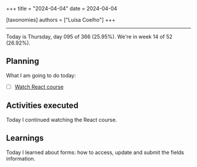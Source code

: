 +++
title = "2024-04-04"
date = 2024-04-04

[taxonomies]
authors = ["Luísa Coelho"]
+++

---

Today is Thursday, day 095 of 366 (25.95%). We're in week 14 of 52 (26.92%).

## Planning

What I am going to do today:

- [ ] [Watch React course](https://www.youtube.com/watch?v=bMknfKXIFA8)

## Activities executed

Today I continued watching the React course.

## Learnings

Today I learned about forms: how to access, update and submit the fields information.
